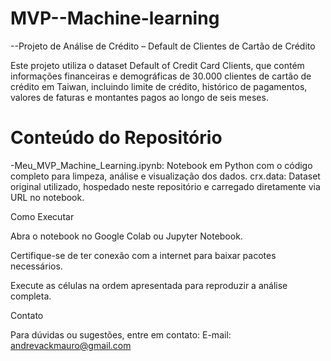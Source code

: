 # MVP--Machine-learning

--Projeto de Análise de Crédito – Default de Clientes de Cartão de Crédito

Este projeto utiliza o dataset Default of Credit Card Clients, que contém informações financeiras e demográficas de 30.000 clientes de cartão de crédito em Taiwan, incluindo limite de crédito, histórico de pagamentos, valores de faturas e montantes pagos ao longo de seis meses.

# Conteúdo do Repositório

-Meu_MVP_Machine_Learning.ipynb: Notebook em Python com o código completo para limpeza, análise e visualização dos dados.
crx.data: Dataset original utilizado, hospedado neste repositório e carregado diretamente via URL no notebook.


Como Executar

Abra o notebook no Google Colab ou Jupyter Notebook.

Certifique-se de ter conexão com a internet para baixar pacotes necessários.

Execute as células na ordem apresentada para reproduzir a análise completa.

Contato

Para dúvidas ou sugestões, entre em contato:
E-mail: andrevackmauro@gmail.com
